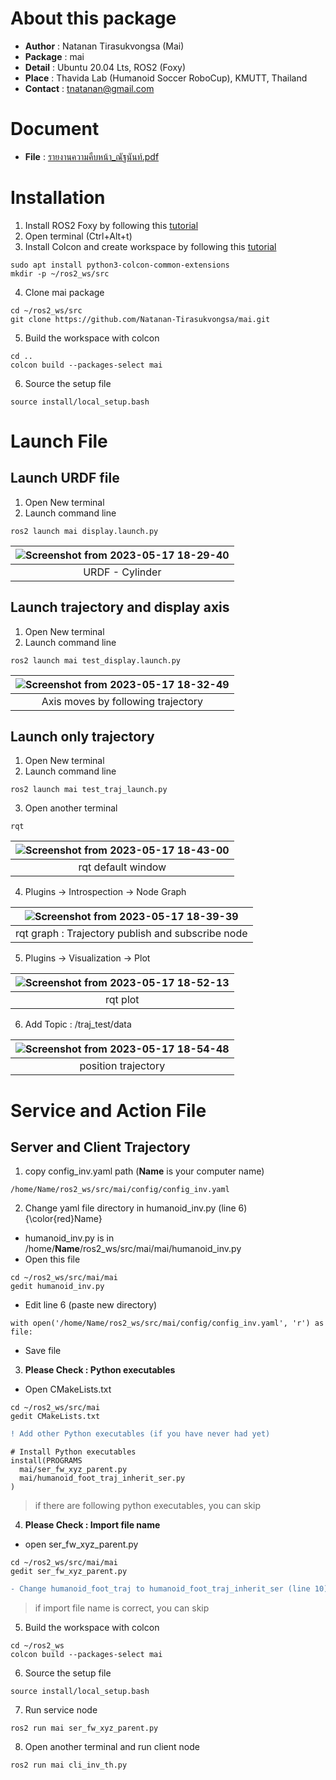 # About this package
* **Author** : Natanan Tirasukvongsa (Mai)
* **Package** : mai
* **Detail** : Ubuntu 20.04 Lts, ROS2 (Foxy)
* **Place** : Thavida Lab (Humanoid Soccer RoboCup), KMUTT, Thailand
* **Contact** : tnatanan@gmail.com

# Document
* **File** : [รายงานความคืบหน้า_ณัฐนันท์.pdf](https://github.com/Natanan-Tirasukvongsa/mai/files/11497313/_.pdf)

# Installation
1. Install ROS2 Foxy by following this [tutorial](https://docs.ros.org/en/foxy/Installation.html)
2. Open terminal (Ctrl+Alt+t)
3. Install Colcon and create workspace by following this [tutorial](https://docs.ros.org/en/foxy/Tutorials/Beginner-Client-Libraries/Colcon-Tutorial.html)
```
sudo apt install python3-colcon-common-extensions
mkdir -p ~/ros2_ws/src
```
4. Clone mai package
```
cd ~/ros2_ws/src
git clone https://github.com/Natanan-Tirasukvongsa/mai.git 
```
5. Build the workspace with colcon
```
cd ..
colcon build --packages-select mai
```
6. Source the setup file
```
source install/local_setup.bash
```

# Launch File
## Launch URDF file
1. Open New terminal
2. Launch command line 
```
ros2 launch mai display.launch.py
```

| ![Screenshot from 2023-05-17 18-29-40](https://github.com/Natanan-Tirasukvongsa/mai/assets/78638430/951df0da-461f-4135-9c1b-5da69374ba81) | 
|  :---: | 
| URDF - Cylinder  | 

## Launch trajectory and display axis 
1. Open New terminal
2. Launch command line  
```
ros2 launch mai test_display.launch.py 
```
|![Screenshot from 2023-05-17 18-32-49](https://github.com/Natanan-Tirasukvongsa/mai/assets/78638430/d3b1557d-4e8d-4ce4-9a72-e6d7f9f3925c) | 
|  :---: | 
| Axis moves by following trajectory  | 

## Launch only trajectory
1. Open New terminal
2. Launch command line  
```
ros2 launch mai test_traj_launch.py 
```
3. Open another terminal
```
rqt
```
|![Screenshot from 2023-05-17 18-43-00](https://github.com/Natanan-Tirasukvongsa/mai/assets/78638430/f7f921f2-68af-4d4e-9d64-cd9b22261ecc)| 
|  :---: | 
| rqt default window  | 

4. Plugins -> Introspection -> Node Graph

|![Screenshot from 2023-05-17 18-39-39](https://github.com/Natanan-Tirasukvongsa/mai/assets/78638430/ac6c72d1-4a30-4bb6-840f-8d2801c0782d)| 
|  :---: | 
| rqt graph : Trajectory publish and subscribe node| 

5. Plugins -> Visualization -> Plot

|![Screenshot from 2023-05-17 18-52-13](https://github.com/Natanan-Tirasukvongsa/mai/assets/78638430/a375923f-0579-4c17-a558-b9efd885bfb3)| 
|  :---: | 
| rqt plot| 

6. Add Topic : /traj_test/data

|![Screenshot from 2023-05-17 18-54-48](https://github.com/Natanan-Tirasukvongsa/mai/assets/78638430/2d841e79-61cf-4a51-992c-3ce8eb089eb8)| 
|  :---: | 
| position trajectory| 

# Service and Action File
## Server and Client Trajectory
1. copy config_inv.yaml path (**Name** is your computer name)

```
/home/Name/ros2_ws/src/mai/config/config_inv.yaml
```

2. Change yaml file directory in humanoid_inv.py (line 6) {\color{red}Name} 
- humanoid_inv.py is in /home/**Name**/ros2_ws/src/mai/mai/humanoid_inv.py 
- Open this file 
```
cd ~/ros2_ws/src/mai/mai
gedit humanoid_inv.py
```
- Edit line 6 (paste new directory)
```
with open('/home/Name/ros2_ws/src/mai/config/config_inv.yaml', 'r') as file:
```
- Save file

3. **Please Check : Python executables**
- Open CMakeLists.txt
```
cd ~/ros2_ws/src/mai
gedit CMakeLists.txt
```
```diff
! Add other Python executables (if you have never had yet) 
```
```
# Install Python executables
install(PROGRAMS 
  mai/ser_fw_xyz_parent.py
  mai/humanoid_foot_traj_inherit_ser.py 
) 
```
> if there are following python executables, you can skip

4. **Please Check : Import file name** 
- open ser_fw_xyz_parent.py 
```
cd ~/ros2_ws/src/mai/mai
gedit ser_fw_xyz_parent.py 
```
```diff
- Change humanoid_foot_traj to humanoid_foot_traj_inherit_ser (line 10)
```
> if import file name is correct, you can skip

5. Build the workspace with colcon
```
cd ~/ros2_ws
colcon build --packages-select mai
```
6. Source the setup file
```
source install/local_setup.bash
```
7. Run service node
```
ros2 run mai ser_fw_xyz_parent.py 
```
8. Open another terminal and run client node
```
ros2 run mai cli_inv_th.py 
```
